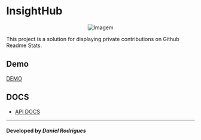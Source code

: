 # InsightHub

<p align="center">
  <img src="https://github.com/rodriguesxxx/InsightHub/assets/117450018/7371aa04-b410-40cb-9b4f-0ab90a419757" alt="Imagem">
</p>

  

This project is a solution for displaying private contributions on Github Readme Stats.

## Demo

[DEMO](https://github.com/rodriguesxxx/InsightHub/assets/117450018/d3c55082-60ba-4b52-9033-d9767767e8dc)


## DOCS
- <a href="API.md" >API DOCS</a>

---

#### Developed by <i>Daniel Rodrigues</i>
